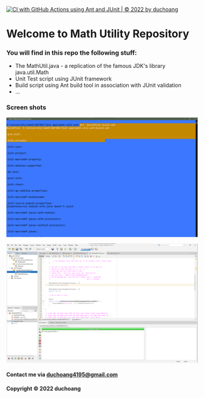 [![CI with GitHub Actions using Ant and JUnit | © 2022 by duchoang](https://github.com/n-d-h/math-util-ant/actions/workflows/ci-with-ant.yml/badge.svg)](https://github.com/n-d-h/math-util-ant/actions/workflows/ci-with-ant.yml)


# Welcome to Math Utility Repository

### You will find in this repo the following stuff:

* The MathUtil.java - a replication of the famous JDK's library java.util.Math
* Unit Test script using JUnit framework
* Build script using Ant build tool in association with JUnit validation
* ...

### Screen shots

![Build process with Ant](https://github.com/duchoang0372/math-util-ant/blob/main/screenshot/build-process.png)

![DDT source code with JUnit](https://github.com/duchoang0372/math-util-ant/blob/main/screenshot/ddt-source-code-with-junit.png)

#### Contact me via duchoang4195@gmail.com

#### Copyright &#169; 2022 duchoang
